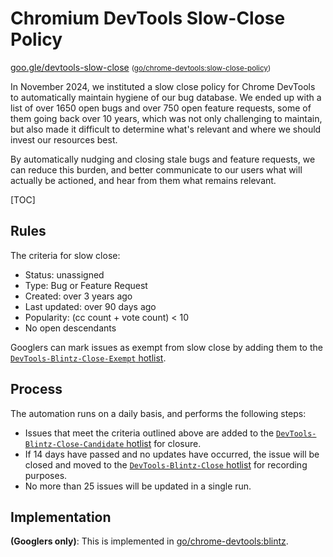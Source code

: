 # Chromium DevTools Slow-Close Policy

[goo.gle/devtools-slow-close]
<small>([go/chrome-devtools:slow-close-policy])</small>

In November 2024, we instituted a slow close policy for Chrome DevTools to
automatically maintain hygiene of our bug database. We ended up with a list
of over 1650 open bugs and over 750 open feature requests, some of them going
back over 10 years, which was not only challenging to maintain, but also made
it difficult to determine what's relevant and where we should invest our
resources best.

By automatically nudging and closing stale bugs and feature requests, we can
reduce this burden, and better communicate to our users what will actually be
actioned, and hear from them what remains relevant.

[TOC]

## Rules

The criteria for slow close:

- Status: unassigned
- Type: Bug or Feature Request
- Created: over 3 years ago
- Last updated: over 90 days ago
- Popularity: (cc count + vote count) < 10
- No open descendants

Googlers can mark issues as exempt from slow close by adding them to the
[`DevTools-Blintz-Close-Exempt` hotlist](https://issues.chromium.org/hotlists/6459983).

## Process

The automation runs on a daily basis, and performs the following steps:

- Issues that meet the criteria outlined above are added to the
  [`DevTools-Blintz-Close-Candidate` hotlist](https://issues.chromium.org/hotlists/6459982)
  for closure.
- If 14 days have passed and no updates have occurred, the issue will be closed
  and moved to the
  [`DevTools-Blintz-Close` hotlist](https://issues.chromium.org/hotlists/6460812)
  for recording purposes.
- No more than 25 issues will be updated in a single run.

## Implementation

**(Googlers only)**: This is implemented in [go/chrome-devtools:blintz].

[goo.gle/devtools-slow-close]: http://goo.gle/devtools-slow-close
[go/chrome-devtools:slow-close-policy]: http://go/chrome-devtools:slow-close-policy
[go/chrome-devtools:blintz]: http://go/chrome-devtools:blintz
